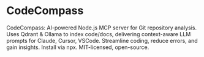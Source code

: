 # CodeCompass
CodeCompass: AI-powered Node.js MCP server for Git repository analysis. Uses Qdrant &amp; Ollama to index code/docs, delivering context-aware LLM prompts for Claude, Cursor, VSCode. Streamline coding, reduce errors, and gain insights. Install via npx. MIT-licensed, open-source.
